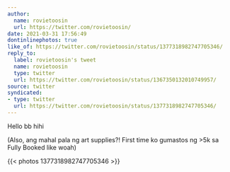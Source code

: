 ```yaml
---
author:
  name: rovietoosin
  url: https://twitter.com/rovietoosin/
date: 2021-03-31 17:56:49
dontinlinephotos: true
like_of: https://twitter.com/rovietoosin/status/1377318982747705346/
reply_to:
  label: rovietoosin's tweet
  name: rovietoosin
  type: twitter
  url: https://twitter.com/rovietoosin/status/1367350132010749957/
source: twitter
syndicated:
- type: twitter
  url: https://twitter.com/rovietoosin/status/1377318982747705346/
---
```


Hello bb hihi



(Also, ang mahal pala ng art supplies?! First time ko gumastos ng &gt;5k sa Fully Booked like woah) 

{{< photos 1377318982747705346 >}}